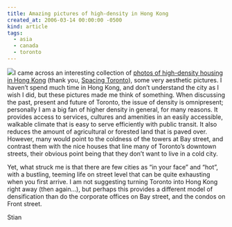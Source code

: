 ```yaml
---
title: Amazing pictures of high-density in Hong Kong
created_at: 2006-03-14 00:00:00 -0500
kind: article
tags:
  - asia
  - canada
  - toronto
---
```


![](http://www.spaceandculture.org/wolf_hongkong.jpg)I came across an
interesting collection of [photos of high-density housing in Hong
Kong](http://www.photomichaelwolf.com/hongkongarchitecture) (thank you,
[Spacing Toronto](http://spacing.ca/wire/?p=616)), some very aesthetic
pictures. I haven’t spend much time in Hong Kong, and don’t understand
the city as I wish I did, but these pictures made me think of something.
When discussing the past, present and future of Toronto, the issue of
density is omnipresent; personally I am a big fan of higher density in
general, for many reasons. It provides access to services, cultures and
amenities in an easily accessible, walkable climate that is easy to
serve efficiently with public transit. It also reduces the amount of
agricultural or forested land that is paved over. However, many would
point to the coldness of the towers at Bay street, and contrast them
with the nice houses that line many of Toronto’s downtown streets, their
obvious point being that they don’t want to live in a cold city.

Yet, what struck me is that there are few cities as “in your face” and
“hot”, with a bustling, teeming life on street level that can be quite
exhausting when you first arrive. I am not suggesting turning Toronto
into Hong Kong right away (then again…), but perhaps this provides a
different model of densification than do the corporate offices on Bay
street, and the condos on Front street.

Stian
